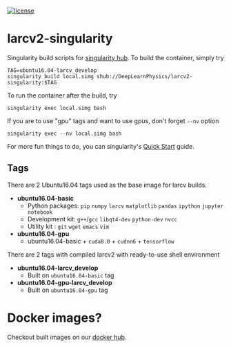 [![license](https://img.shields.io/github/license/mashape/apistatus.svg)](https://raw.githubusercontent.com/DeepLearnPhysics/larcv2-singularity/master/LICENSE)
# larcv2-singularity
Singularity build scripts for [singularity hub](https://www.singularity-hub.org/collections/459). 
To build the container, simply try
```
TAG=ubuntu16.04-larcv_develop
singularity build local.simg shub://DeepLearnPhysics/larcv2-singularity:$TAG
```
To run the container after the build, try
```
singularity exec local.simg bash
```
If you are to use "gpu" tags and want to use gpus, don't forget `--nv` option
```
singularity exec --nv local.simg bash
```
For more fun things to do, you can singularity's [Quick Start](http://singularity.lbl.gov/quickstart) guide.
## Tags
There are 2 Ubuntu16.04 tags used as the base image for larcv builds.
* **ubuntu16.04-basic**
  * Python packages: `pip` `numpy` `larcv` `matplotlib` `pandas` `ipython` `jupyter notebook`
  * Development kit: `g++`/`gcc` `libqt4-dev` `python-dev` `nvcc`
  * Utility kit    : `git` `wget` `emacs` `vim`
* **ubuntu16.04-gpu**
  * ubuntu16.04-basic + `cuda8.0` + `cudnn6` + `tensorflow`

There are 2 tags with compiled larcv2 with ready-to-use shell environment
* **ubuntu16.04-larcv_develop**
  * Built on `ubuntu16.04-basic` tag
* **ubuntu16.04-gpu-larcv_develop**
  * Built on `ubuntu16.04-gpu` tag

# Docker images?
Checkout built images on our [docker hub](https://hub.docker.com/u/deeplearnphysics/dashboard/).
